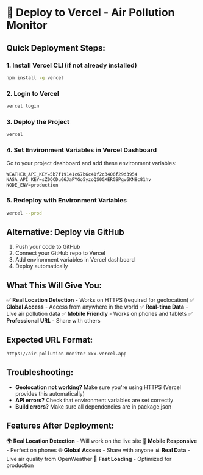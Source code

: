 # 🚀 Deploy to Vercel - Air Pollution Monitor

## Quick Deployment Steps:

### 1. Install Vercel CLI (if not already installed)
```bash
npm install -g vercel
```

### 2. Login to Vercel
```bash
vercel login
```

### 3. Deploy the Project
```bash
vercel
```

### 4. Set Environment Variables in Vercel Dashboard
Go to your project dashboard and add these environment variables:

```
WEATHER_API_KEY=5b7f19141c67b6c41f2c3406f29d3954
NASA_API_KEY=sZ0OCDuG6JaPYGo5yzoQS0GXERGSPgv6KN8c81hv
NODE_ENV=production
```

### 5. Redeploy with Environment Variables
```bash
vercel --prod
```

## Alternative: Deploy via GitHub

1. Push your code to GitHub
2. Connect your GitHub repo to Vercel
3. Add environment variables in Vercel dashboard
4. Deploy automatically

## What This Will Give You:

✅ **Real Location Detection** - Works on HTTPS (required for geolocation)
✅ **Global Access** - Access from anywhere in the world
✅ **Real-time Data** - Live air pollution data
✅ **Mobile Friendly** - Works on phones and tablets
✅ **Professional URL** - Share with others

## Expected URL Format:
`https://air-pollution-monitor-xxx.vercel.app`

## Troubleshooting:

- **Geolocation not working?** Make sure you're using HTTPS (Vercel provides this automatically)
- **API errors?** Check that environment variables are set correctly
- **Build errors?** Make sure all dependencies are in package.json

## Features After Deployment:

🌍 **Real Location Detection** - Will work on the live site
📱 **Mobile Responsive** - Perfect on phones
🌐 **Global Access** - Share with anyone
📊 **Real Data** - Live air quality from OpenWeather
🚀 **Fast Loading** - Optimized for production
